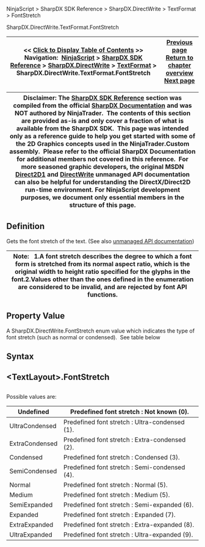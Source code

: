 ﻿
NinjaScript \> SharpDX SDK Reference \> SharpDX.DirectWrite \> TextFormat \> FontStretch

SharpDX.DirectWrite.TextFormat.FontStretch

| \<\< [Click to Display Table of Contents](sharpdx_directwrite_textformat_fontstretch.md) \>\> **Navigation:**     [NinjaScript](ninjascript-1.md) \> [SharpDX SDK Reference](sharpdx_sdk_reference-1.md) \> [SharpDX.DirectWrite](sharpdx_directwrite-1.md) \> [TextFormat](sharpdx_directwrite_textformat-1.md) \> SharpDX.DirectWrite.TextFormat.FontStretch | [Previous page](sharpdx_directwrite_textformat_fontsize-1.md) [Return to chapter overview](sharpdx_directwrite_textformat-1.md) [Next page](sharpdx_directwrite_textformat_fontstyle-1.md) |
| --- | --- |

| Disclaimer: The [SharpDX SDK Reference](sharpdx_sdk_reference-1.md) section was compiled from the official [SharpDX Documentation](http://sharpdx.org/) and was NOT authored by NinjaTrader.  The contents of this section are provided as\-is and only cover a fraction of what is available from the SharpDX SDK.  This page was intended only as a reference guide to help you get started with some of the 2D Graphics concepts used in the NinjaTrader.Custom assembly.  Please refer to the official SharpDX Documentation for additional members not covered in this reference.  For more seasoned graphic developers, the original MSDN [Direct2D1](https://msdn.microsoft.com/en-us/library/windows/desktop/dd370990.aspx) and [DirectWrite](https://msdn.microsoft.com/en-us/library/windows/desktop/dd368038.aspx) unmanaged API documentation can also be helpful for understanding the DirectX/Direct2D run\-time environment. For NinjaScript development purposes, we document only essential members in the structure of this page. |
| --- |

## Definition
Gets the font stretch of the text. 
(See also [unmanaged API documentation](https://msdn.microsoft.com/en-us/library/dd316646.aspx))
 

| Note:   1\.A font stretch describes the degree to which a font form is stretched from its normal aspect ratio, which is the original width to height ratio specified for the glyphs in the font.2\.Values other than the ones defined in the enumeration are considered to be invalid, and are rejected by font API functions. |
| --- |

## Property Value
A SharpDX.DirectWrite.FontStretch enum value which indicates the type of font stretch (such as normal or condensed).  See table below
 
## Syntax
## \<TextLayout\>.FontStretch
## 
Possible values are:

| Undefined | Predefined font stretch : Not known (0\). |
| --- | --- |
| UltraCondensed | Predefined font stretch : Ultra\-condensed (1\). |
| ExtraCondensed | Predefined font stretch : Extra\-condensed (2\). |
| Condensed | Predefined font stretch : Condensed (3\). |
| SemiCondensed | Predefined font stretch : Semi\-condensed (4\). |
| Normal | Predefined font stretch : Normal (5\). |
| Medium | Predefined font stretch : Medium (5\). |
| SemiExpanded | Predefined font stretch : Semi\-expanded (6\). |
| Expanded | Predefined font stretch : Expanded (7\). |
| ExtraExpanded | Predefined font stretch : Extra\-expanded (8\). |
| UltraExpanded | Predefined font stretch : Ultra\-expanded (9\). |
